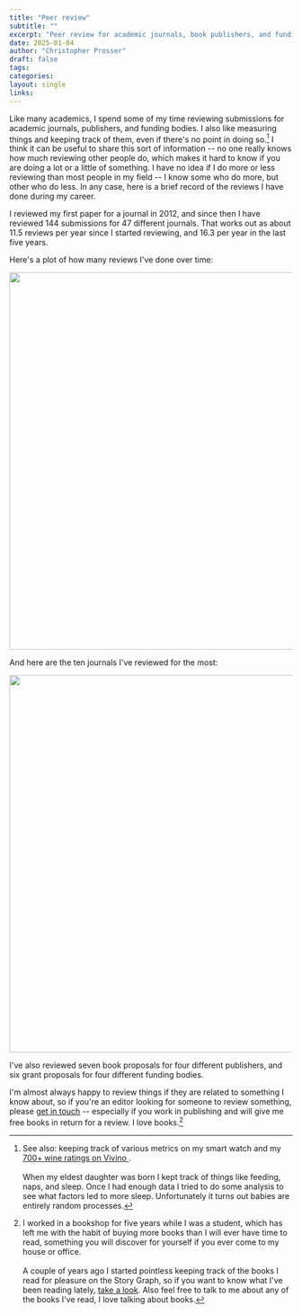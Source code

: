 ```yaml
---
title: "Peer review"
subtitle: ""
excerpt: "Peer review for academic journals, book publishers, and funding bodies"
date: 2025-01-04
author: "Christopher Prosser"
draft: false
tags:
categories:
layout: single
links:
---
```








Like many academics, I spend some of my time reviewing submissions for academic journals, publishers, and funding bodies. I also like measuring things and keeping track of them, even if there's no point in doing so.[^1] I think it can be useful to share this sort of information -- no one really knows how much reviewing other people do, which makes it hard to know if you are doing a lot or a little of something. I have no idea if I do more or less reviewing than most people in my field -- I know some who do more, but other who do less. In any case, here is a brief record of the reviews I have done during my career. 

I reviewed my first paper for a journal in 2012, and since then I have reviewed  144 submissions for 47 different journals. That works out as about 11.5 reviews per year since I started reviewing, and 16.3 per year in the last five years.  

[^1]: See also: keeping track of various metrics on my smart watch and my <a href="https://www.vivino.com/users/chris.prosser" target="_blank">700+ wine ratings on Vivino </a>. <br><br>When my eldest daughter was born I kept track of things like feeding, naps, and sleep. Once I had enough data I tried to do some analysis to see what factors led to more sleep. Unfortunately it turns out babies are entirely random processes.

Here's a plot of how many reviews I've done over time:

<img src="{{< blogdown/postref >}}index_files/figure-html/unnamed-chunk-2-1.png" width="672" />

And here are the ten journals I've reviewed for the most:

<img src="{{< blogdown/postref >}}index_files/figure-html/unnamed-chunk-3-1.png" width="672" />

I've also reviewed seven book proposals for four different publishers, and six grant proposals for four different funding bodies. 

I'm almost always happy to review things if they are related to something I know about, so if you're an editor looking for someone to review something, please [get in touch](/contact/) -- especially if you work in publishing and will give me free books in return for a review. I love books.[^2]

[^2]: I worked in a bookshop for five years while I was a student, which has left me with the habit of buying more books than I will ever have time to read, something you will discover for yourself if you ever come to my house or office.<br><br> A couple of years ago I started pointless keeping track of the books I read for pleasure on the Story Graph, so if you want to know what I've been reading lately, <a href="https://app.thestorygraph.com/profile/caprosser" target="_blank">take a look</a>. Also feel free to talk to me about any of the books I've read, I love talking about books.

